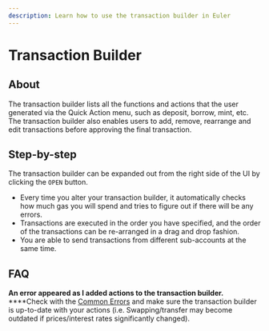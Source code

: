 ```yaml
---
description: Learn how to use the transaction builder in Euler
---
```


# Transaction Builder

## About

The transaction builder lists all the functions and actions that the user generated via the Quick Action menu, such as deposit, borrow, mint, etc. The transaction builder also enables users to add, remove, rearrange and edit transactions before approving the final transaction.&#x20;

## Step-by-step

The transaction builder can be expanded out from the right side of the UI by clicking the `OPEN` button.

* Every time you alter your transaction builder, it automatically checks how much gas you will spend and tries to figure out if there will be any errors.
* Transactions are executed in the order you have specified, and the order of the transactions can be re-arranged in a drag and drop fashion.
* You are able to send transactions from different sub-accounts at the same time.

## FAQ

**An error appeared as I added actions to the transaction builder.**\
****Check with the [Common Errors](https://docs.euler.finance/guides/common-errors) and make sure the transaction builder is up-to-date with your actions (i.e. Swapping/transfer may become outdated if prices/interest rates significantly changed).
